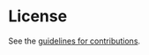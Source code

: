 # License

See the
[guidelines for contributions](https://github.com/rjsparks/draft-sparks-mttemplatetest2/blob/main/CONTRIBUTING.md).
